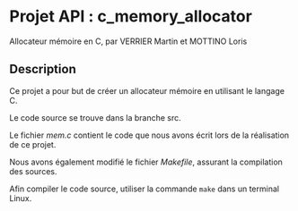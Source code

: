 # Projet API : c_memory_allocator
Allocateur mémoire en C, par VERRIER Martin et MOTTINO Loris



## Description
Ce projet a pour but de créer un allocateur mémoire en utilisant le langage C.

Le code source se trouve dans la branche src.

Le fichier _mem.c_ contient le code que nous avons écrit lors de la réalisation de ce projet.

Nous avons également modifié le fichier _Makefile_, assurant la compilation des sources.

Afin compiler le code source, utiliser la commande `make` dans un terminal Linux.
